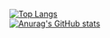 [![Top Langs](https://github-readme-stats.vercel.app/api/top-langs/?username=felixwan-git&layout=compact)](https://github.com/anuraghazra/github-readme-stats)  
[![Anurag's GitHub stats](https://github-readme-stats.vercel.app/api?username=felixwan-git&show_icons=true)](https://github.com/anuraghazra/github-readme-stats)  
